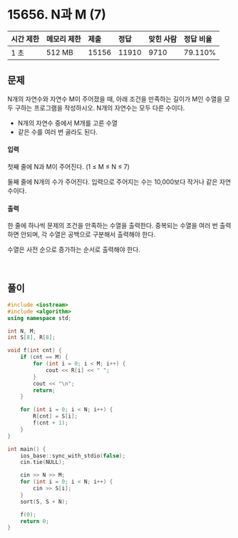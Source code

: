 # 15656. N과 M (7)

| 시간 제한 | 메모리 제한 | 제출  | 정답  | 맞힌 사람 | 정답 비율 |
| :-------- | :---------- | :---- | :---- | :-------- | :-------- |
| 1 초      | 512 MB      | 15156 | 11910 | 9710      | 79.110%   |

## 문제

N개의 자연수와 자연수 M이 주어졌을 때, 아래 조건을 만족하는 길이가 M인 수열을 모두 구하는 프로그램을 작성하시오. N개의 자연수는 모두 다른 수이다.

- N개의 자연수 중에서 M개를 고른 수열
- 같은 수를 여러 번 골라도 된다.

#### 입력

첫째 줄에 N과 M이 주어진다. (1 ≤ M ≤ N ≤ 7)

둘째 줄에 N개의 수가 주어진다. 입력으로 주어지는 수는 10,000보다 작거나 같은 자연수이다.

#### 출력

한 줄에 하나씩 문제의 조건을 만족하는 수열을 출력한다. 중복되는 수열을 여러 번 출력하면 안되며, 각 수열은 공백으로 구분해서 출력해야 한다.

수열은 사전 순으로 증가하는 순서로 출력해야 한다.

<br/>

## 풀이

```c++
#include <iostream>
#include <algorithm>
using namespace std;

int N, M;
int S[8], R[8];

void f(int cnt) {
	if (cnt == M) {
		for (int i = 0; i < M; i++) {
			cout << R[i] << " ";
		}
		cout << "\n";
		return;
	}

	for (int i = 0; i < N; i++) {
		R[cnt] = S[i];
		f(cnt + 1);
	}
}

int main() {
	ios_base::sync_with_stdio(false);
	cin.tie(NULL);

	cin >> N >> M;
	for (int i = 0; i < N; i++) {
		cin >> S[i];
	}
	sort(S, S + N);

	f(0);
	return 0;
}
```
